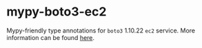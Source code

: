 # mypy-boto3-ec2

Mypy-friendly type annotations for `boto3` 1.10.22 `ec2` service.
More information can be found [here](https://github.com/vemel/mypy_boto3).